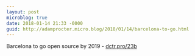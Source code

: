 ```yaml
---
layout: post
microblog: true
date: 2018-01-14 21:33 -0000
guid: http://adamprocter.micro.blog/2018/01/14/barcelona-to-go.html
---
```

Barcelona to go open source by 2019 - [dctr.pro/23b](http://dctr.pro/23b)
